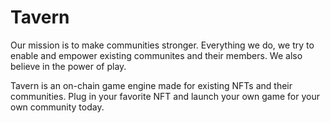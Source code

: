 # Tavern

Our mission is to make communities stronger. Everything we do, we try to enable and empower existing communites and their members. We also believe in the power of play.

Tavern is an on-chain game engine made for existing NFTs and their communities. Plug in your favorite NFT and launch your own game for your own community today.
